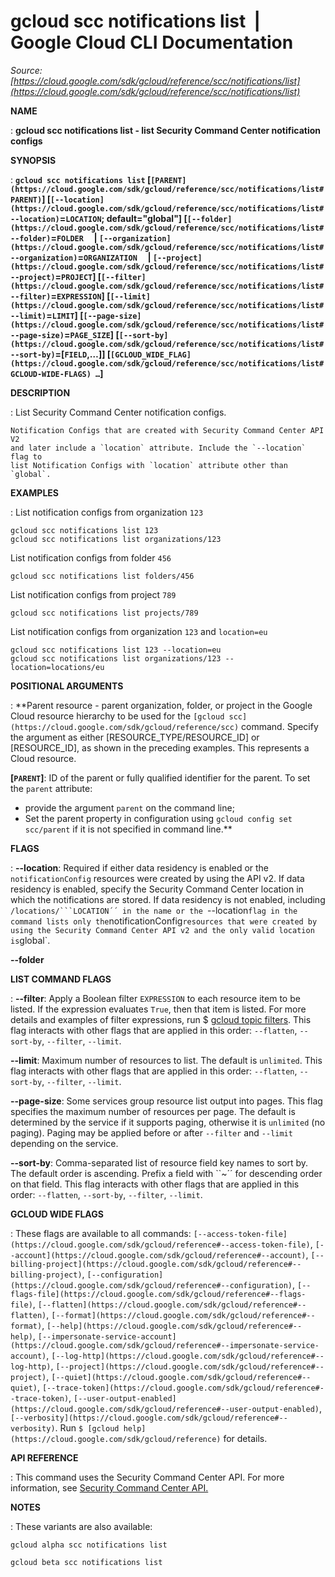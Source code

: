 # gcloud scc notifications list  |  Google Cloud CLI Documentation

*Source: [https://cloud.google.com/sdk/gcloud/reference/scc/notifications/list](https://cloud.google.com/sdk/gcloud/reference/scc/notifications/list)*

**NAME**

: **gcloud scc notifications list - list Security Command Center notification configs**

**SYNOPSIS**

: **`gcloud scc notifications list` [`[PARENT](https://cloud.google.com/sdk/gcloud/reference/scc/notifications/list#PARENT)`] [`[--location](https://cloud.google.com/sdk/gcloud/reference/scc/notifications/list#--location)`=`LOCATION`; default="global"] [`[--folder](https://cloud.google.com/sdk/gcloud/reference/scc/notifications/list#--folder)`=`FOLDER`     | `[--organization](https://cloud.google.com/sdk/gcloud/reference/scc/notifications/list#--organization)`=`ORGANIZATION`     | `[--project](https://cloud.google.com/sdk/gcloud/reference/scc/notifications/list#--project)`=`PROJECT`] [`[--filter](https://cloud.google.com/sdk/gcloud/reference/scc/notifications/list#--filter)`=`EXPRESSION`] [`[--limit](https://cloud.google.com/sdk/gcloud/reference/scc/notifications/list#--limit)`=`LIMIT`] [`[--page-size](https://cloud.google.com/sdk/gcloud/reference/scc/notifications/list#--page-size)`=`PAGE_SIZE`] [`[--sort-by](https://cloud.google.com/sdk/gcloud/reference/scc/notifications/list#--sort-by)`=[`FIELD`,…]] [`[GCLOUD_WIDE_FLAG](https://cloud.google.com/sdk/gcloud/reference/scc/notifications/list#GCLOUD-WIDE-FLAGS) …`]**

**DESCRIPTION**

: List Security Command Center notification configs.

```
Notification Configs that are created with Security Command Center API V2
and later include a `location` attribute. Include the `--location` flag to
list Notification Configs with `location` attribute other than `global`.
```

**EXAMPLES**

: List notification configs from organization `123`

```
gcloud scc notifications list 123
gcloud scc notifications list organizations/123
```

List notification configs from folder `456`

```
gcloud scc notifications list folders/456
```

List notification configs from project `789`

```
gcloud scc notifications list projects/789
```

List notification configs from organization `123` and
`location=eu`

```
gcloud scc notifications list 123 --location=eu
gcloud scc notifications list organizations/123 --location=locations/eu
```

**POSITIONAL ARGUMENTS**

: **Parent resource - parent organization, folder, or project in the Google Cloud
resource hierarchy to be used for the `[gcloud scc](https://cloud.google.com/sdk/gcloud/reference/scc)` command. Specify the
argument as either [RESOURCE_TYPE/RESOURCE_ID] or [RESOURCE_ID], as shown in the
preceding examples. This represents a Cloud resource.

**[`PARENT`]**:
ID of the parent or fully qualified identifier for the parent.
To set the `parent` attribute:

- provide the argument `parent` on the command line;
- Set the parent property in configuration using `gcloud config set
scc/parent` if it is not specified in command line.**

**FLAGS**

: **--location**:
Required if either data residency is enabled or the
`notificationConfig` resources were created by using the API v2.
If data residency is enabled, specify the Security Command Center location in
which the notifications are stored.
If data residency is not enabled, including
`/locations/```LOCATION´´ in the name or the
`--location` flag in the command lists only the
`notificationConfig` resources that were created by using the
Security Command Center API v2 and the only valid location is
`global`.

**--folder**

**LIST COMMAND FLAGS**

: **--filter**:
Apply a Boolean filter `EXPRESSION` to each resource item
to be listed. If the expression evaluates `True`, then that item is
listed. For more details and examples of filter expressions, run $ [gcloud topic filters](https://cloud.google.com/sdk/gcloud/reference/topic/filters). This flag
interacts with other flags that are applied in this order:
`--flatten`, `--sort-by`, `--filter`,
`--limit`.

**--limit**:
Maximum number of resources to list. The default is `unlimited`. This
flag interacts with other flags that are applied in this order:
`--flatten`, `--sort-by`, `--filter`,
`--limit`.

**--page-size**:
Some services group resource list output into pages. This flag specifies the
maximum number of resources per page. The default is determined by the service
if it supports paging, otherwise it is `unlimited` (no paging).
Paging may be applied before or after `--filter` and
`--limit` depending on the service.

**--sort-by**:
Comma-separated list of resource field key names to sort by. The default order
is ascending. Prefix a field with ``~´´ for descending order on that
field. This flag interacts with other flags that are applied in this order:
`--flatten`, `--sort-by`, `--filter`,
`--limit`.

**GCLOUD WIDE FLAGS**

: These flags are available to all commands: `[--access-token-file](https://cloud.google.com/sdk/gcloud/reference#--access-token-file)`,
`[--account](https://cloud.google.com/sdk/gcloud/reference#--account)`, `[--billing-project](https://cloud.google.com/sdk/gcloud/reference#--billing-project)`,
`[--configuration](https://cloud.google.com/sdk/gcloud/reference#--configuration)`,
`[--flags-file](https://cloud.google.com/sdk/gcloud/reference#--flags-file)`,
`[--flatten](https://cloud.google.com/sdk/gcloud/reference#--flatten)`, `[--format](https://cloud.google.com/sdk/gcloud/reference#--format)`, `[--help](https://cloud.google.com/sdk/gcloud/reference#--help)`, `[--impersonate-service-account](https://cloud.google.com/sdk/gcloud/reference#--impersonate-service-account)`,
`[--log-http](https://cloud.google.com/sdk/gcloud/reference#--log-http)`,
`[--project](https://cloud.google.com/sdk/gcloud/reference#--project)`, `[--quiet](https://cloud.google.com/sdk/gcloud/reference#--quiet)`, `[--trace-token](https://cloud.google.com/sdk/gcloud/reference#--trace-token)`, `[--user-output-enabled](https://cloud.google.com/sdk/gcloud/reference#--user-output-enabled)`,
`[--verbosity](https://cloud.google.com/sdk/gcloud/reference#--verbosity)`.
Run `$ [gcloud help](https://cloud.google.com/sdk/gcloud/reference)` for details.

**API REFERENCE**

: This command uses the Security Command Center API. For more information, see [Security
Command Center API.](https://cloud.google.com/security-command-center/docs/reference/rest)

**NOTES**

: These variants are also available:

```
gcloud alpha scc notifications list
```

```
gcloud beta scc notifications list
```